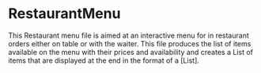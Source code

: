 # RestaurantMenu
This Restaurant menu file is aimed at an interactive menu for in restaurant orders either on table or with the waiter.
This file produces the list of items available on the menu with their prices and availability and creates a List of items that are displayed at the end in the format of a [List].
